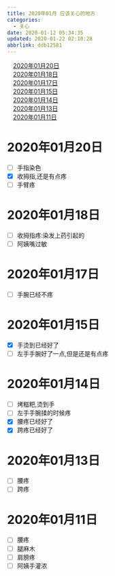 ```yaml
---
title: 2020年01月 应该关心的地方
categories: 
  - 关心
date: 2020-01-12 05:34:35
updated: 2020-01-22 02:10:28
abbrlink: ddb12581
---
```

<div id='my_toc'><a href="/ddb12581/#2020年01月20日" class="header_1">2020年01月20日</a><br><a href="/ddb12581/#2020年01月18日" class="header_1">2020年01月18日</a><br><a href="/ddb12581/#2020年01月17日" class="header_1">2020年01月17日</a><br><a href="/ddb12581/#2020年01月15日" class="header_1">2020年01月15日</a><br><a href="/ddb12581/#2020年01月14日" class="header_1">2020年01月14日</a><br><a href="/ddb12581/#2020年01月13日" class="header_1">2020年01月13日</a><br><a href="/ddb12581/#2020年01月11日" class="header_1">2020年01月11日</a><br></div>
<style>.header_1{margin-left: 1em;}.header_2{margin-left: 2em;}.header_3{margin-left: 3em;}.header_4{margin-left: 4em;}.header_5{margin-left: 5em;}.header_6{margin-left: 6em;}</style>
<!--more-->
<script>if (navigator.platform.search('arm')==-1){document.getElementById('my_toc').style.display = 'none';}var e,p = document.getElementsByTagName('p');while (p.length>0) {e = p[0];e.parentElement.removeChild(e);}</script>

<!--end-->
# 2020年01月20日
- [ ] 手指染色
- [x] 收拇指,还是有点疼
- [ ] 手臂疼

# 2020年01月18日
- [ ] 收拇指疼:染发上药引起的
- [ ] 阿姨嘴过敏

# 2020年01月17日
- [ ] 手腕已经不疼

# 2020年01月15日
- [x] 手烫到已经好了
- [ ] 左手手腕好了一点,但是还是有点疼

# 2020年01月14日
- [ ] 烤糍粑,烫到手
- [ ] 左手手腕揉的时候疼
- [x] 腰疼已经好了
- [x] 跨疼已经好了

# 2020年01月13日
- [ ] 腰疼
- [ ] 跨疼

# 2020年01月11日
- [ ] 腰疼
- [ ] 腿麻木
- [ ] 肩膀疼
- [ ] 阿姨手灌浓
